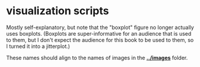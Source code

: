 visualization scripts
======================

Mostly self-explanatory, but note that the "boxplot" figure no longer actually uses boxplots. (Boxplots are super-informative for an audience that is used to them, but I don't expect the audience for this book to be used to them, so I turned it into a jitterplot.)

These names should align to the names of images in the [**../images**](https://github.com/tedunderwood/horizon/tree/master/chapter1/images) folder.
